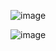 ![image](https://github.com/sezensaka/Week4-Odev1-SaatveKarsilama/assets/152103659/7043178a-678d-4025-bc6a-1919a7c42c79)

![image](https://github.com/sezensaka/Week4-Odev1-SaatveKarsilama/assets/152103659/1c442a68-546c-4fd1-a44e-9ab925ff532c)
